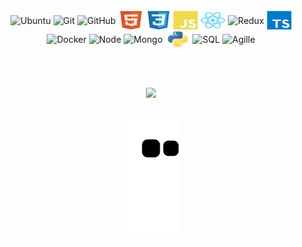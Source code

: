 <div align="center">
  <div style="display: inline_block"><br> 
  <img align="center" alt="Ubuntu" height="30" width="40" src="https://cdn-icons-png.flaticon.com/512/518/518713.png">
  <img align="center" alt="Git" height="30" width="55" src="https://i1.wp.com/excelcult.com/wp-content/uploads/2019/10/2color-lightbg@2x.png?w=588&ssl=1">
  <img align="center" alt="GitHub" height="30" width="55" src="https://logos-world.net/wp-content/uploads/2020/11/GitHub-Logo-700x394.png">
  <img align="center" alt="HTML" height="30" width="40" src="https://raw.githubusercontent.com/devicons/devicon/master/icons/html5/html5-original.svg">
  <img align="center" alt="CSS" height="30" width="40" src="https://raw.githubusercontent.com/devicons/devicon/master/icons/css3/css3-original.svg">
  <img align="center" alt="Js" height="30" width="40" src="https://raw.githubusercontent.com/devicons/devicon/master/icons/javascript/javascript-plain.svg">
  <img align="center" alt="React" height="30" width="40" src="https://raw.githubusercontent.com/devicons/devicon/master/icons/react/react-original.svg">
  <img align="center" alt="Redux" height="30" width="40" src="https://upload.wikimedia.org/wikipedia/commons/4/49/Redux.png">  
  <img align="center" alt="Ts" height="30" width="40" src="https://raw.githubusercontent.com/devicons/devicon/master/icons/typescript/typescript-plain.svg">
  <img align="center" alt="Docker" height="30" width="40" src="https://www.docker.com/sites/default/files/d8/2019-07/vertical-logo-monochromatic.png">
  <img align="center" alt="Node" height="30" width="40" src="https://cdn.icon-icons.com/icons2/2415/PNG/512/nodejs_original_wordmark_logo_icon_146412.png">
  <img align="center" alt="Mongo" height="30" width="40" src="https://cdn.icon-icons.com/icons2/2415/PNG/512/mongodb_plain_wordmark_logo_icon_146423.png">
  <img align="center" alt="Python" height="30" width="40" src="https://raw.githubusercontent.com/devicons/devicon/master/icons/python/python-original.svg">
  <img align="center" alt="SQL" height="30" width="25" src="https://icon-library.com/images/sql-icon/sql-icon-8.jpg">
  <img align="center" alt="Agille" height="30" width="40" src="https://i.pinimg.com/564x/18/eb/f4/18ebf41bbe0b8580cfed8e33141b13e2.jpg">
</div>
<br>
 
##
<br>
<div align="center">
  <a href="https://github.com/ioott">
  <img height="180em" src="https://github-readme-stats.vercel.app/api/top-langs/?username=ioott&layout=compact&langs_count=7&theme=chartreuse-dark"/>
</div>

  ##
  ![Snake animation](https://github.com/ioott/ioott/blob/output/github-contribution-grid-snake.svg)
 
</div>
